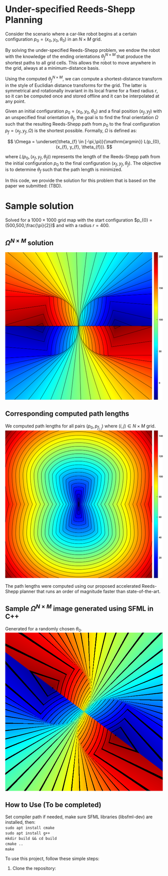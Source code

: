 # Under-specified Reeds-Shepp Planning

Consider the scenario where a car-like robot begins at a certain configuration $p_{0} = (x_{0}, y_{0}, \theta_{0})$ in an $N\times{}M$ grid.

By solving the under-specified Reeds-Shepp problem, we endow the robot with the knowledge of the ending orientations $\theta_{f}^{N\times{}M}$ that produce the shortest paths to all grid cells. This allows the robot to move anywhere in the grid, always at a minimum-distance basis.

Using the computed $\theta_{f}^{N\times{}M}$, we can compute a shortest-distance transform in the style of Euclidian distance transforms for the grid. The latter is symmetrical and rotationally invariant in its local frame for a fixed radius $r$, so it can be computed once and stored offline and it can be interpolated at any point.

Given an initial configuration $p_{0} = (x_{0}, y_{0}, \theta_{0})$ and a final position $(x_{f}, y_{f})$ with an unspecified final orientation $\theta_{f}$, the goal is to find the final orientation $\Omega$ such that the resulting Reeds-Shepp path from $p_{0}$ to the final configuration $p_{f} = (x_{f}, y_{f}, \Omega)$ is the shortest possible. Formally, $\Omega$ is defined as:

$$
\Omega =  \underset{\theta_{f} \in [-\pi,\pi)}{\mathrm{argmin}} L(p_{0}, (x_{f}, y_{f}, \theta_{f})).
$$

where $L(p_{0}, (x_{f}, y_{f}, \theta_{f}))$ represents the length of the Reeds-Shepp path from the initial configuration $p_{0}$ to the final configuration $(x_{f}, y_{f}, \theta_{f})$. The objective is to determine $\theta_{f}$ such that the path length is minimized.

In this code, we provide the solution for this problem that is based on the paper we submitted: (TBD).

# Sample solution

Solved for a $1000\times{}1000$ grid map with the start configuration $p_{0} = (500,500,\frac{\pi}{2})$ and with a radius $r = 400$. <br>

## $\Omega^{N\times{}M}$ solution

![alt text](https://github.com/IbrahimSquared/underspecified-RS-planner/blob/main/samples/omega_values_M_cb.png) <br>

## Corresponding computed path lengths

We computed path lengths for all pairs $(p_{0}, p_{f_{i,j}})$ where $(i,j) \in N\times{}M$ grid.
![alt text](https://github.com/IbrahimSquared/underspecified-RS-planner/blob/main/samples/distance_values_M_cb.png) <br>

The path lengths were computed using our proposed accelerated Reeds-Shepp planner that runs an order of magnitude faster than state-of-the-art.

## Sample $\Omega^{N\times{}M}$ image generated using SFML in C++

Generated for a randomly chosen $\theta_{0}$. <br>
![alt text](https://github.com/IbrahimSquared/underspecified-RS-planner/blob/main/omega_values.png) <br>

## How to Use (To be completed)

Set compiler path if needed, make sure SFML libraries (libsfml-dev) are installed, then: <br>
`sudo apt install cmake` <br>
`sudo apt install g++` <br>
`mkdir build && cd build` <br>
`cmake ..` <br>
`make`

To use this project, follow these simple steps:

1. Clone the repository:
